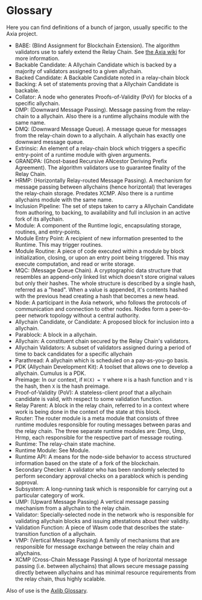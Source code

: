 # Glossary

Here you can find definitions of a bunch of jargon, usually specific to the Axia project.

- BABE: (Blind Assignment for Blockchain Extension). The algorithm validators use to safely extend the Relay Chain. See [the Axia wiki][0] for more information.
- Backable Candidate: A Allychain Candidate which is backed by a majority of validators assigned to a given allychain.
- Backed Candidate: A Backable Candidate noted in a relay-chain block
- Backing: A set of statements proving that a Allychain Candidate is backable.
- Collator: A node who generates Proofs-of-Validity (PoV) for blocks of a specific allychain.
- DMP: (Downward Message Passing). Message passing from the relay-chain to a allychain. Also there is a runtime allychains module with the same name.
- DMQ: (Downward Message Queue). A message queue for messages from the relay-chain down to a allychain. A allychain has
exactly one downward message queue.
- Extrinsic: An element of a relay-chain block which triggers a specific entry-point of a runtime module with given arguments.
- GRANDPA: (Ghost-based Recursive ANcestor Deriving Prefix Agreement). The algorithm validators use to guarantee finality of the Relay Chain.
- HRMP: (Horizontally Relay-routed Message Passing). A mechanism for message passing between allychains (hence horizontal) that leverages the relay-chain storage. Predates XCMP. Also there is a runtime allychains module with the same name.
- Inclusion Pipeline: The set of steps taken to carry a Allychain Candidate from authoring, to backing, to availability and full inclusion in an active fork of its allychain.
- Module: A component of the Runtime logic, encapsulating storage, routines, and entry-points.
- Module Entry Point: A recipient of new information presented to the Runtime. This may trigger routines.
- Module Routine: A piece of code executed within a module by block initialization, closing, or upon an entry point being triggered. This may execute computation, and read or write storage.
- MQC: (Message Queue Chain). A cryptographic data structure that resembles an append-only linked list which doesn't store original values but only their hashes. The whole structure is described by a single hash, referred as a "head". When a value is appended, it's contents hashed with the previous head creating a hash that becomes a new head.
- Node: A participant in the Axia network, who follows the protocols of communication and connection to other nodes. Nodes form a peer-to-peer network topology without a central authority.
- Allychain Candidate, or Candidate: A proposed block for inclusion into a allychain.
- Parablock: A block in a allychain.
- Allychain: A constituent chain secured by the Relay Chain's validators.
- Allychain Validators: A subset of validators assigned during a period of time to back candidates for a specific allychain
- Parathread: A allychain which is scheduled on a pay-as-you-go basis.
- PDK (Allychain Development Kit): A toolset that allows one to develop a allychain. Cumulus is a PDK.
- Preimage: In our context, if `H(X) = Y` where `H` is a hash function and `Y` is the hash, then `X` is the hash preimage.
- Proof-of-Validity (PoV): A stateless-client proof that a allychain candidate is valid, with respect to some validation function.
- Relay Parent: A block in the relay chain, referred to in a context where work is being done in the context of the state at this block.
- Router: The router module is a meta module that consists of three runtime modules responsible for routing messages between paras and the relay chain. The three separate runtime modules are: Dmp, Ump, Hrmp, each responsible for the respective part of message routing.
- Runtime: The relay-chain state machine.
- Runtime Module: See Module.
- Runtime API: A means for the node-side behavior to access structured information based on the state of a fork of the blockchain.
- Secondary Checker: A validator who has been randomly selected to perform secondary approval checks on a parablock which is pending approval.
- Subsystem: A long-running task which is responsible for carrying out a particular category of work.
- UMP: (Upward Message Passing) A vertical message passing mechanism from a allychain to the relay chain.
- Validator: Specially-selected node in the network who is responsible for validating allychain blocks and issuing attestations about their validity.
- Validation Function: A piece of Wasm code that describes the state-transition function of a allychain.
- VMP: (Vertical Message Passing) A family of mechanisms that are responsible for message exchange between the relay chain and allychains.
- XCMP (Cross-Chain Message Passing) A type of horizontal message passing (i.e. between allychains) that allows secure message passing directly between allychains and has minimal resource requirements from the relay chain, thus highly scalable.

Also of use is the [Axlib Glossary](https://axlib.dev/docs/en/knowledgebase/getting-started/glossary).

[0]: https://wiki.axia.network/docs/learn-consensus
